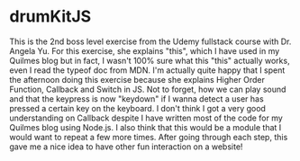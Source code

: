 # drumKitJS
This is the 2nd boss level exercise from the Udemy fullstack course with Dr. Angela Yu.
For this exercise, she explains "this", which I have used in my Quilmes blog but in fact, I wasn't 100% sure what this "this" actually works, even I read the typeof doc from MDN. 
I'm actually quite happy that I spent the afternoon doing this exercise because she explains Higher Order Function, Callback and Switch in JS. Not to forget, how we can play sound and that the keypress is now "keydown" if I wanna detect a user has pressed a certain key on the keyboard.
I don't think I got a very good understanding on Callback despite I have written most of the code for my Quilmes blog using Node.js. I also think that this would be a module that I would want to repeat a few more times.
After going through each step, this gave me a nice idea to have other fun interaction on a website!
